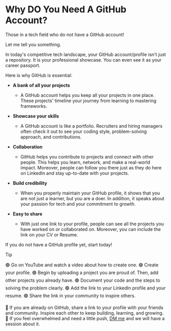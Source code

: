 # Why DO You Need A GitHub Account?

Those in a tech field who do not have a GitHub account!

Let me tell you something.

In today's competitive tech landscape, your GitHub account/profile isn't just a repository. It is your professional showcase. You can even see it as your career passport.


Here is why GitHub is essential:  

* **A bank of all your projects**
  * A GitHub account helps you keep all your projects in one place. These projects' timeline your journey from learning to mastering frameworks.

* **Showcase your skills**
  * A GitHub account is like a portfolio. Recruiters and hiring managers often check it out to see your coding style, problem-solving approach, and contributions.

* **Collaboration**
  * GitHub helps you contribute to projects and connect with other people. This helps you learn, network, and make a real-world impact. Moreover, people can follow you there just as they do here on LinkedIn and stay up-to-date with your projects.

* **Build credibility**
  * When you properly maintain your GitHub profile, it shows that you are not just a learner, but you are a doer. In addition, it speaks about your passion for tech and your commitment to growth.

* **Easy to share**
  * With just one link to your profile, people can see all the projects you have worked on or collaborated on. Moreover, you can include the link on your CV or Resume.


If you do not have a GitHub profile yet, start today!  

> [!TIP]
> 🟢 Go on YouTube and watch a video about how to create one.
> 🟢 Create your profile. 
> 🟢 Begin by uploading a project you are proud of. Then, add other projects you already have.
> 🟢 Document your code and the steps to solving the problem clearly.
> 🟢 Add the link to your LinkedIn profile and your resume.
> 🟢 Share the link in your community to inspire others.


📌 If you are already on GitHub, share a link to your profile with your friends and community. Inspire each other to keep building, learning, and growing.
📌 If you feel overwhelmed and need a little push, [DM me](https://www.linkedin.com/in/edwigesongong/) and we will have a session about it.
